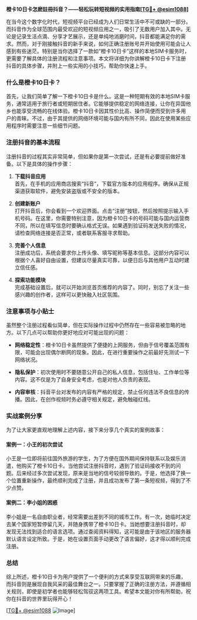 **橙卡10日卡怎麽註冊抖音？——轻松玩转短视频的实用指南[[TG💪+ @esim1088](https://t.me/s/esim1088)]**

在当今这个数字化时代，短视频平台已经成为人们日常生活中不可或缺的一部分。而抖音作为全球范围内最受欢迎的短视频应用之一，吸引了无数用户加入其中。无论是记录生活点滴、分享才艺展示，还是单纯地消磨时间，抖音都能满足你的需求。然而，对于刚接触抖音的新手来说，如何正确注册账号并开始使用可能会让人感到有些迷茫。特别是当你选择了一款如“橙卡10日卡”这样的本地SIM卡服务时，更需要了解具体的注册流程和注意事项。本文将详细为你讲解橙卡10日卡下注册抖音的具体步骤，并附上一些实用的小技巧，帮助你快速上手。

### 什么是橙卡10日卡？

首先，让我们简单了解一下橙卡10日卡是什么。这是一种短期有效的本地SIM卡服务，通常适用于旅行者或短期居住者。它能够提供稳定的网络连接，让你在异国他乡也能享受流畅的在线体验。橙卡10日卡因其性价比高、操作简便而受到许多用户的青睐。不过，由于其提供的网络环境可能与国内有所不同，因此在使用某些应用程序时需要注意一些细节问题。

### 注册抖音的基本流程

注册抖音的过程其实非常简单，但如果你是第一次尝试，还是有必要提前做好准备。以下是具体的操作步骤：

1. **下载抖音应用**  
   首先，在手机的应用商店搜索“抖音”，下载官方版本的应用程序。确保从正规渠道获取软件，避免安装盗版或不安全的版本。

2. **创建新账户**  
   打开抖音后，你会看到一个欢迎界面。点击“注册”按钮，然后按照提示输入手机号码。在这里，你需要特别注意，因为橙卡10日卡的号码可能与国内运营商不同，所以在填写信息时要确认格式无误。如果遇到验证码发送失败的情况，请检查网络连接是否正常，或者联系客服寻求帮助。

3. **完善个人信息**  
   注册成功后，系统会要求你上传头像、填写昵称等基本信息。这部分内容可以根据个人喜好自由设置，但建议尽量真实可靠，以便日后与其他用户互动时建立信任感。

4. **探索功能模块**  
   完成基础设置后，就可以开始浏览首页推荐的内容了。同时，别忘了关注一些感兴趣的创作者，这样可以更快融入社区氛围。

### 注意事项与小贴士

虽然整个注册过程看似简单，但在实际操作过程中仍然存在一些容易被忽略的地方。以下几点可以帮助你更好地应对可能出现的问题：

- **网络稳定性**：橙卡10日卡虽然提供了便捷的上网服务，但由于信号覆盖范围有限，可能会出现偶尔断网的现象。因此，在进行重要操作之前最好先测试一下网络状况。
  
- **隐私保护**：初次使用时不要随意公开自己的私人信息，包括住址、工作单位等内容。这不仅是为了自身安全考虑，也是对他人负责的表现。
  
- **内容审核**：抖音平台对发布的内容有严格的规定，禁止任何违法不良信息的传播。因此，在创作视频时务必遵守相关规定，避免触碰红线。

### 实战案例分享

为了让大家更直观地理解上述内容，接下来分享几个真实的案例故事：

#### 案例一：小王的初次尝试
小王是一位即将前往国外旅游的学生，为了方便在国外期间保持联系以及娱乐消遣，他购买了橙卡10日卡。当他尝试注册抖音时，遇到了验证码接收不到的问题。后来经过多次尝试发现，原来是当地的信号较弱导致的。于是，他选择了换一个位置重新操作，最终顺利完成了注册，并且成功发布了第一条短视频，得到了不少点赞。

#### 案例二：李小姐的困惑
李小姐是一名自由职业者，经常需要出差到不同的城市工作。有一次，她临时决定去某个国家短暂停留几天，并随身携带了橙卡10日卡。当她想要注册抖音时，却发现无法找到适合的语言选项。通过查阅资料得知，这可能是由于该地区的服务器默认语言设定所致。于是，她在设置页面手动更改了语言偏好，这才得以顺利完成注册。

### 总结

综上所述，橙卡10日卡为用户提供了一个便利的方式来享受互联网带来的乐趣，而抖音则是展现自我风采的最佳舞台之一。只要掌握了正确的注册方法，并遵循相关规则，即使是初学者也能够轻松驾驭这两项工具。希望本文能对你有所帮助，祝你在抖音的世界里玩得开心！

[[TG💪+ @esim1088](https://t.me/s/esim1088) ![Image](https://i.postimg.cc/4NQfJmqS/Snipaste-2025-05-13-00-14-12.png)]